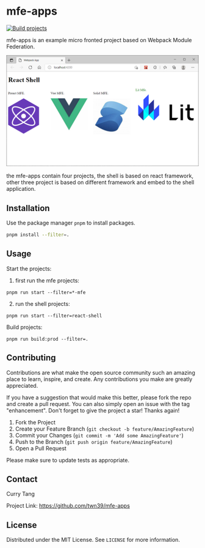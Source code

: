 # mfe-apps

[![Build projects](https://github.com/twn39/mfe-apps/actions/workflows/webpack.yml/badge.svg?branch=main)](https://github.com/twn39/mfe-apps/actions/workflows/webpack.yml)


mfe-apps is an example micro fronted project based on Webpack Module Federation.

![mfe](./mfe.PNG)

the mfe-apps contain four projects, the shell is based on react framework,
other three project is based on different framework and embed to the shell application.


## Installation

Use the package manager `pnpm` to install packages.

```bash
pnpm install --filter=.
```

## Usage

Start the projects:

1. first run the mfe projects:
```shell
pnpm run start --filter=*-mfe
```
2. run the shell projects:
```shell
pnpm run start --filter=react-shell
```

Build projects:

```shell
pnpm run build:prod --filter=.
```

## Contributing
Contributions are what make the open source community such an amazing place to learn, inspire, and create. Any contributions you make are greatly appreciated.

If you have a suggestion that would make this better, please fork the repo and create a pull request. You can also simply open an issue with the tag "enhancement". Don't forget to give the project a star! Thanks again!

1. Fork the Project
2. Create your Feature Branch (`git checkout -b feature/AmazingFeature`)
3. Commit your Changes (`git commit -m 'Add some AmazingFeature'`)
4. Push to the Branch (`git push origin feature/AmazingFeature`)
5. Open a Pull Request


Please make sure to update tests as appropriate.

## Contact

Curry Tang

Project Link: https://github.com/twn39/mfe-apps

## License
Distributed under the MIT License. See `LICENSE` for more information.
